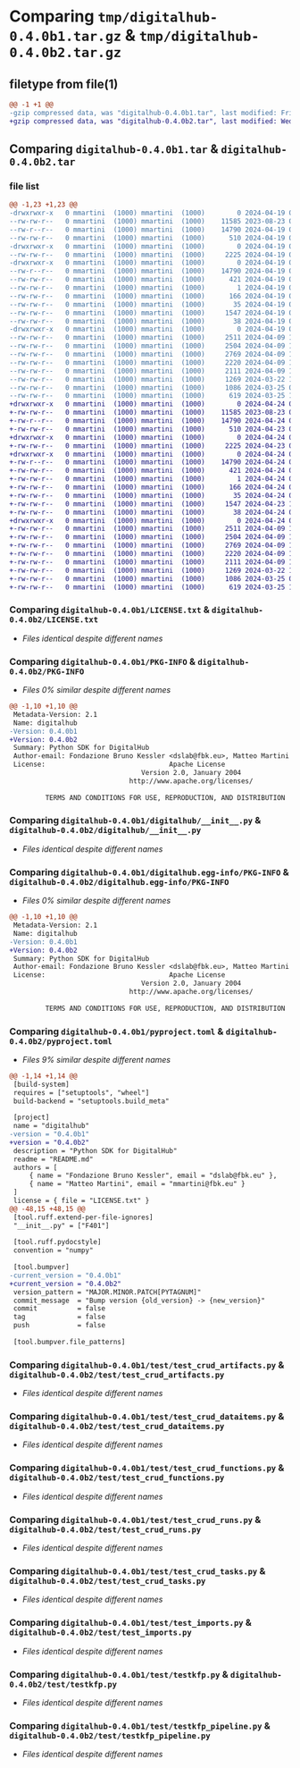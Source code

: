 # Comparing `tmp/digitalhub-0.4.0b1.tar.gz` & `tmp/digitalhub-0.4.0b2.tar.gz`

## filetype from file(1)

```diff
@@ -1 +1 @@
-gzip compressed data, was "digitalhub-0.4.0b1.tar", last modified: Fri Apr 19 08:57:50 2024, max compression
+gzip compressed data, was "digitalhub-0.4.0b2.tar", last modified: Wed Apr 24 07:50:19 2024, max compression
```

## Comparing `digitalhub-0.4.0b1.tar` & `digitalhub-0.4.0b2.tar`

### file list

```diff
@@ -1,23 +1,23 @@
-drwxrwxr-x   0 mmartini  (1000) mmartini  (1000)        0 2024-04-19 08:57:50.414500 digitalhub-0.4.0b1/
--rw-rw-r--   0 mmartini  (1000) mmartini  (1000)    11585 2023-08-23 08:29:57.000000 digitalhub-0.4.0b1/LICENSE.txt
--rw-r--r--   0 mmartini  (1000) mmartini  (1000)    14790 2024-04-19 08:57:50.414500 digitalhub-0.4.0b1/PKG-INFO
--rw-rw-r--   0 mmartini  (1000) mmartini  (1000)      510 2024-04-19 08:34:18.000000 digitalhub-0.4.0b1/README.md
-drwxrwxr-x   0 mmartini  (1000) mmartini  (1000)        0 2024-04-19 08:57:50.410501 digitalhub-0.4.0b1/digitalhub/
--rw-rw-r--   0 mmartini  (1000) mmartini  (1000)     2225 2024-04-19 08:14:48.000000 digitalhub-0.4.0b1/digitalhub/__init__.py
-drwxrwxr-x   0 mmartini  (1000) mmartini  (1000)        0 2024-04-19 08:57:50.414500 digitalhub-0.4.0b1/digitalhub.egg-info/
--rw-r--r--   0 mmartini  (1000) mmartini  (1000)    14790 2024-04-19 08:57:50.000000 digitalhub-0.4.0b1/digitalhub.egg-info/PKG-INFO
--rw-rw-r--   0 mmartini  (1000) mmartini  (1000)      421 2024-04-19 08:57:50.000000 digitalhub-0.4.0b1/digitalhub.egg-info/SOURCES.txt
--rw-rw-r--   0 mmartini  (1000) mmartini  (1000)        1 2024-04-19 08:57:50.000000 digitalhub-0.4.0b1/digitalhub.egg-info/dependency_links.txt
--rw-rw-r--   0 mmartini  (1000) mmartini  (1000)      166 2024-04-19 08:57:50.000000 digitalhub-0.4.0b1/digitalhub.egg-info/requires.txt
--rw-rw-r--   0 mmartini  (1000) mmartini  (1000)       35 2024-04-19 08:57:50.000000 digitalhub-0.4.0b1/digitalhub.egg-info/top_level.txt
--rw-rw-r--   0 mmartini  (1000) mmartini  (1000)     1547 2024-04-19 08:46:19.000000 digitalhub-0.4.0b1/pyproject.toml
--rw-rw-r--   0 mmartini  (1000) mmartini  (1000)       38 2024-04-19 08:57:50.414500 digitalhub-0.4.0b1/setup.cfg
-drwxrwxr-x   0 mmartini  (1000) mmartini  (1000)        0 2024-04-19 08:57:50.414500 digitalhub-0.4.0b1/test/
--rw-rw-r--   0 mmartini  (1000) mmartini  (1000)     2511 2024-04-09 11:48:32.000000 digitalhub-0.4.0b1/test/test_crud_artifacts.py
--rw-rw-r--   0 mmartini  (1000) mmartini  (1000)     2504 2024-04-09 11:48:32.000000 digitalhub-0.4.0b1/test/test_crud_dataitems.py
--rw-rw-r--   0 mmartini  (1000) mmartini  (1000)     2769 2024-04-09 11:48:34.000000 digitalhub-0.4.0b1/test/test_crud_functions.py
--rw-rw-r--   0 mmartini  (1000) mmartini  (1000)     2220 2024-04-09 11:48:34.000000 digitalhub-0.4.0b1/test/test_crud_runs.py
--rw-rw-r--   0 mmartini  (1000) mmartini  (1000)     2111 2024-04-09 11:48:32.000000 digitalhub-0.4.0b1/test/test_crud_tasks.py
--rw-rw-r--   0 mmartini  (1000) mmartini  (1000)     1269 2024-03-22 13:56:51.000000 digitalhub-0.4.0b1/test/test_imports.py
--rw-rw-r--   0 mmartini  (1000) mmartini  (1000)     1086 2024-03-25 07:51:29.000000 digitalhub-0.4.0b1/test/testkfp.py
--rw-rw-r--   0 mmartini  (1000) mmartini  (1000)      619 2024-03-25 10:18:34.000000 digitalhub-0.4.0b1/test/testkfp_pipeline.py
+drwxrwxr-x   0 mmartini  (1000) mmartini  (1000)        0 2024-04-24 07:50:19.509784 digitalhub-0.4.0b2/
+-rw-rw-r--   0 mmartini  (1000) mmartini  (1000)    11585 2023-08-23 08:29:57.000000 digitalhub-0.4.0b2/LICENSE.txt
+-rw-r--r--   0 mmartini  (1000) mmartini  (1000)    14790 2024-04-24 07:50:19.505784 digitalhub-0.4.0b2/PKG-INFO
+-rw-rw-r--   0 mmartini  (1000) mmartini  (1000)      510 2024-04-23 09:36:04.000000 digitalhub-0.4.0b2/README.md
+drwxrwxr-x   0 mmartini  (1000) mmartini  (1000)        0 2024-04-24 07:50:19.505784 digitalhub-0.4.0b2/digitalhub/
+-rw-rw-r--   0 mmartini  (1000) mmartini  (1000)     2225 2024-04-23 09:36:04.000000 digitalhub-0.4.0b2/digitalhub/__init__.py
+drwxrwxr-x   0 mmartini  (1000) mmartini  (1000)        0 2024-04-24 07:50:19.505784 digitalhub-0.4.0b2/digitalhub.egg-info/
+-rw-r--r--   0 mmartini  (1000) mmartini  (1000)    14790 2024-04-24 07:50:19.000000 digitalhub-0.4.0b2/digitalhub.egg-info/PKG-INFO
+-rw-rw-r--   0 mmartini  (1000) mmartini  (1000)      421 2024-04-24 07:50:19.000000 digitalhub-0.4.0b2/digitalhub.egg-info/SOURCES.txt
+-rw-rw-r--   0 mmartini  (1000) mmartini  (1000)        1 2024-04-24 07:50:19.000000 digitalhub-0.4.0b2/digitalhub.egg-info/dependency_links.txt
+-rw-rw-r--   0 mmartini  (1000) mmartini  (1000)      166 2024-04-24 07:50:19.000000 digitalhub-0.4.0b2/digitalhub.egg-info/requires.txt
+-rw-rw-r--   0 mmartini  (1000) mmartini  (1000)       35 2024-04-24 07:50:19.000000 digitalhub-0.4.0b2/digitalhub.egg-info/top_level.txt
+-rw-rw-r--   0 mmartini  (1000) mmartini  (1000)     1547 2024-04-23 13:34:39.000000 digitalhub-0.4.0b2/pyproject.toml
+-rw-rw-r--   0 mmartini  (1000) mmartini  (1000)       38 2024-04-24 07:50:19.509784 digitalhub-0.4.0b2/setup.cfg
+drwxrwxr-x   0 mmartini  (1000) mmartini  (1000)        0 2024-04-24 07:50:19.505784 digitalhub-0.4.0b2/test/
+-rw-rw-r--   0 mmartini  (1000) mmartini  (1000)     2511 2024-04-09 11:48:32.000000 digitalhub-0.4.0b2/test/test_crud_artifacts.py
+-rw-rw-r--   0 mmartini  (1000) mmartini  (1000)     2504 2024-04-09 11:48:32.000000 digitalhub-0.4.0b2/test/test_crud_dataitems.py
+-rw-rw-r--   0 mmartini  (1000) mmartini  (1000)     2769 2024-04-09 11:48:34.000000 digitalhub-0.4.0b2/test/test_crud_functions.py
+-rw-rw-r--   0 mmartini  (1000) mmartini  (1000)     2220 2024-04-09 11:48:34.000000 digitalhub-0.4.0b2/test/test_crud_runs.py
+-rw-rw-r--   0 mmartini  (1000) mmartini  (1000)     2111 2024-04-09 11:48:32.000000 digitalhub-0.4.0b2/test/test_crud_tasks.py
+-rw-rw-r--   0 mmartini  (1000) mmartini  (1000)     1269 2024-03-22 13:56:51.000000 digitalhub-0.4.0b2/test/test_imports.py
+-rw-rw-r--   0 mmartini  (1000) mmartini  (1000)     1086 2024-03-25 07:51:29.000000 digitalhub-0.4.0b2/test/testkfp.py
+-rw-rw-r--   0 mmartini  (1000) mmartini  (1000)      619 2024-03-25 10:18:34.000000 digitalhub-0.4.0b2/test/testkfp_pipeline.py
```

### Comparing `digitalhub-0.4.0b1/LICENSE.txt` & `digitalhub-0.4.0b2/LICENSE.txt`

 * *Files identical despite different names*

### Comparing `digitalhub-0.4.0b1/PKG-INFO` & `digitalhub-0.4.0b2/PKG-INFO`

 * *Files 0% similar despite different names*

```diff
@@ -1,10 +1,10 @@
 Metadata-Version: 2.1
 Name: digitalhub
-Version: 0.4.0b1
+Version: 0.4.0b2
 Summary: Python SDK for DigitalHub
 Author-email: Fondazione Bruno Kessler <dslab@fbk.eu>, Matteo Martini <mmartini@fbk.eu>
 License:                               Apache License
                                 Version 2.0, January 2004
                              http://www.apache.org/licenses/
         
         TERMS AND CONDITIONS FOR USE, REPRODUCTION, AND DISTRIBUTION
```

### Comparing `digitalhub-0.4.0b1/digitalhub/__init__.py` & `digitalhub-0.4.0b2/digitalhub/__init__.py`

 * *Files identical despite different names*

### Comparing `digitalhub-0.4.0b1/digitalhub.egg-info/PKG-INFO` & `digitalhub-0.4.0b2/digitalhub.egg-info/PKG-INFO`

 * *Files 0% similar despite different names*

```diff
@@ -1,10 +1,10 @@
 Metadata-Version: 2.1
 Name: digitalhub
-Version: 0.4.0b1
+Version: 0.4.0b2
 Summary: Python SDK for DigitalHub
 Author-email: Fondazione Bruno Kessler <dslab@fbk.eu>, Matteo Martini <mmartini@fbk.eu>
 License:                               Apache License
                                 Version 2.0, January 2004
                              http://www.apache.org/licenses/
         
         TERMS AND CONDITIONS FOR USE, REPRODUCTION, AND DISTRIBUTION
```

### Comparing `digitalhub-0.4.0b1/pyproject.toml` & `digitalhub-0.4.0b2/pyproject.toml`

 * *Files 9% similar despite different names*

```diff
@@ -1,14 +1,14 @@
 [build-system]
 requires = ["setuptools", "wheel"]
 build-backend = "setuptools.build_meta"
 
 [project]
 name = "digitalhub"
-version = "0.4.0b1"
+version = "0.4.0b2"
 description = "Python SDK for DigitalHub"
 readme = "README.md"
 authors = [
     { name = "Fondazione Bruno Kessler", email = "dslab@fbk.eu" },
     { name = "Matteo Martini", email = "mmartini@fbk.eu" }
 ]
 license = { file = "LICENSE.txt" }
@@ -48,15 +48,15 @@
 [tool.ruff.extend-per-file-ignores]
 "__init__.py" = ["F401"]
 
 [tool.ruff.pydocstyle]
 convention = "numpy"
 
 [tool.bumpver]
-current_version = "0.4.0b1"
+current_version = "0.4.0b2"
 version_pattern = "MAJOR.MINOR.PATCH[PYTAGNUM]"
 commit_message  = "Bump version {old_version} -> {new_version}"
 commit          = false
 tag             = false
 push            = false
 
 [tool.bumpver.file_patterns]
```

### Comparing `digitalhub-0.4.0b1/test/test_crud_artifacts.py` & `digitalhub-0.4.0b2/test/test_crud_artifacts.py`

 * *Files identical despite different names*

### Comparing `digitalhub-0.4.0b1/test/test_crud_dataitems.py` & `digitalhub-0.4.0b2/test/test_crud_dataitems.py`

 * *Files identical despite different names*

### Comparing `digitalhub-0.4.0b1/test/test_crud_functions.py` & `digitalhub-0.4.0b2/test/test_crud_functions.py`

 * *Files identical despite different names*

### Comparing `digitalhub-0.4.0b1/test/test_crud_runs.py` & `digitalhub-0.4.0b2/test/test_crud_runs.py`

 * *Files identical despite different names*

### Comparing `digitalhub-0.4.0b1/test/test_crud_tasks.py` & `digitalhub-0.4.0b2/test/test_crud_tasks.py`

 * *Files identical despite different names*

### Comparing `digitalhub-0.4.0b1/test/test_imports.py` & `digitalhub-0.4.0b2/test/test_imports.py`

 * *Files identical despite different names*

### Comparing `digitalhub-0.4.0b1/test/testkfp.py` & `digitalhub-0.4.0b2/test/testkfp.py`

 * *Files identical despite different names*

### Comparing `digitalhub-0.4.0b1/test/testkfp_pipeline.py` & `digitalhub-0.4.0b2/test/testkfp_pipeline.py`

 * *Files identical despite different names*

